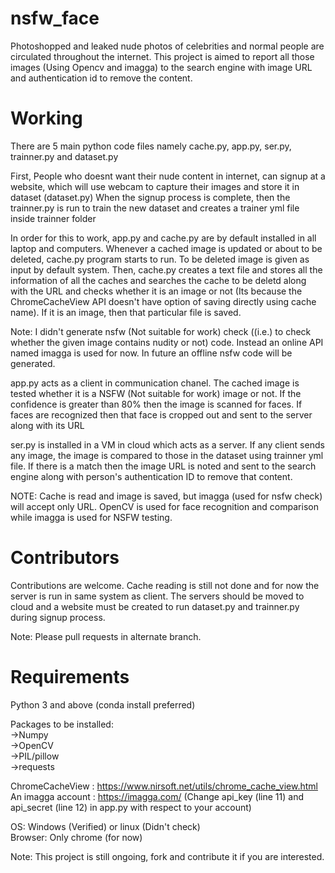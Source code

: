 # nsfw_face
Photoshopped and leaked nude photos of celebrities and normal people are circulated throughout the internet. This project is aimed to report all those images (Using Opencv and imagga) to the search engine with image URL and authentication id to remove the content.

# Working
There are 5 main python code files namely cache.py, app.py, ser.py, trainner.py and dataset.py

First, People who doesnt want their nude content in internet, can signup at a website, which will use webcam to capture their images and store it in dataset (dataset.py)
When the signup process is complete, then the trainner.py is run to train the new dataset and creates a trainer yml file inside trainner folder

In order for this to work, app.py and cache.py are by default installed in all laptop and computers. Whenever a cached image is updated or about to be deleted, cache.py program starts to run. To be deleted image is given as input by default system. Then, cache.py creates a text file and stores all the information of all the caches and searches the cache to be deletd along with the URL and checks whether it is an image or not (Its because the ChromeCacheView API doesn't have option of saving directly using cache name). If it is an image, then that particular file is saved.

Note: I didn't generate nsfw (Not suitable for work) check ((i.e.) to check whether the given image contains nudity or not) code. Instead an online API named imagga is used for now. In future an offline nsfw code will be generated.  

app.py acts as a client in communication chanel. The cached image is tested whether it is a NSFW (Not suitable for work) image or not. If the confidence is greater than 80% then the image is scanned for faces. If faces are recognized then that face is cropped out and sent to the server along with its URL

ser.py is installed in a VM in cloud which acts as a server. If any client sends any image, the image is compared to those in the dataset using trainner yml file. If there is a match then the image URL is noted and sent to the search engine along with person's authentication ID to remove that content.

NOTE: Cache is read and image is saved, but imagga (used for nsfw check) will accept only URL. 
OpenCV is used for face recognition and comparison while imagga is used for NSFW testing.

# Contributors
Contributions are welcome. Cache reading is still not done and for now the server is run in same system as client. The servers should be moved to cloud and a website must be created to run dataset.py and trainner.py during signup process.

Note: Please pull requests in alternate branch.

# Requirements
Python 3 and above (conda install preferred)

Packages to be installed:  
->Numpy  
->OpenCV  
->PIL/pillow  
->requests

ChromeCacheView : https://www.nirsoft.net/utils/chrome_cache_view.html  
An imagga account : https://imagga.com/ (Change api_key (line 11) and api_secret (line 12) in app.py with respect to your account)

OS: Windows (Verified) or linux (Didn't check)  
Browser: Only chrome (for now)

Note: This project is still ongoing, fork and contribute it if you are interested.
